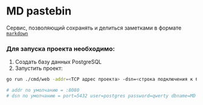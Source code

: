 # MD pastebin

Сервис, позволяющий сохранять и делиться заметками в формате [`markdown`](https://www.markdownguide.org/getting-started/)

### Для запуска проекта необходимо:

1. Создать базу данных PostgreSQL
2. Запустить проект:

```bash
go run ./cmd/web -addr=<TCP адрес проекта> -dsn=<строка подключения к бд>

# addr по умолчанию = :8080
# dsn по умолчанию = port=5432 user=postgres password=qwerty dbname=MD sslmode=disable
```
